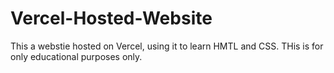 # Vercel-Hosted-Website
This a webstie hosted on Vercel, using it to learn HMTL and CSS. THis is for only educational purposes only.
